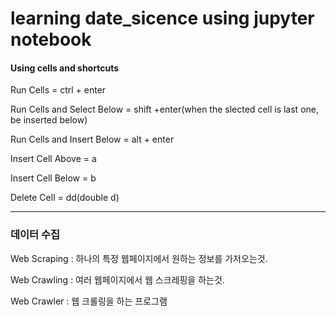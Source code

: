 # learning date_sicence using jupyter notebook

#### Using cells and shortcuts

Run Cells = ctrl + enter

Run Cells and Select Below = shift +enter(when the slected cell is last one, be inserted below)

Run Cells and Insert Below = alt + enter

Insert Cell Above = a

Insert Cell Below = b

Delete Cell = dd(double d)


---
### 데이터 수집


Web Scraping : 하나의 특정 웹페이지에서 원하는 정보를 가저오는것. 

Web Crawling : 여러 웹페이지에서 웹 스크레핑을 하는것.

Web Crawler : 웹 크롤링을 하는 프로그램



